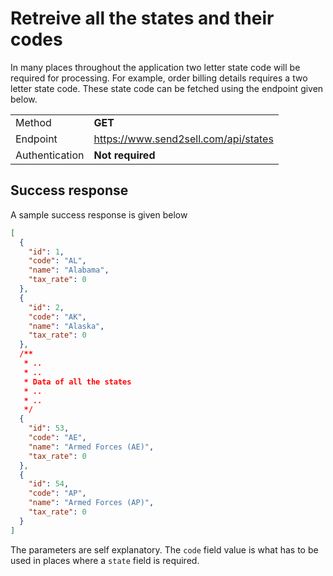 # Retreive all the states and their codes

In many places throughout the application two letter state code will be required for processing. For example, order billing details requires a two letter state code. These state code can be fetched using the endpoint given below.

|                |                                      |
| -------------- | ------------------------------------ |
| Method         | **GET**                              |
| Endpoint       | https://www.send2sell.com/api/states |
| Authentication | **Not required**                     |

## Success response

A sample success response is given below

```json
[
  {
    "id": 1,
    "code": "AL",
    "name": "Alabama",
    "tax_rate": 0
  },
  {
    "id": 2,
    "code": "AK",
    "name": "Alaska",
    "tax_rate": 0
  },
  /**
   * ..
   * ..
   * Data of all the states
   * ..
   * ..
   */
  {
    "id": 53,
    "code": "AE",
    "name": "Armed Forces (AE)",
    "tax_rate": 0
  },
  {
    "id": 54,
    "code": "AP",
    "name": "Armed Forces (AP)",
    "tax_rate": 0
  }
]
```

The parameters are self explanatory. The `code` field value is what has to be used in places where a `state` field is required.
